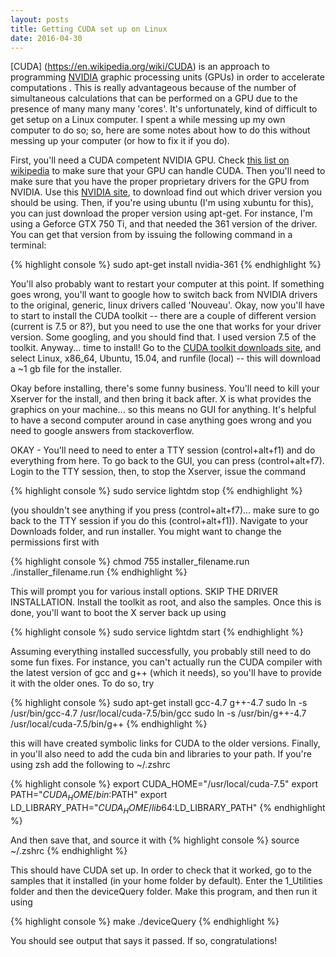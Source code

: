 ```yaml
---
layout: posts
title: Getting CUDA set up on Linux
date: 2016-04-30
---
```



[CUDA] (https://en.wikipedia.org/wiki/CUDA) is an approach to programming [NVIDIA](https://developer.nvidia.com/cuda-zone) graphic processing units (GPUs) in order to accelerate computations . This is really advantageous because of the number of simultaneous calculations that can be performed on a GPU due to the presence of many many many 'cores'. It's unfortunately, kind of difficult to get setup on a Linux computer. I spent a while messing up my own computer to do so; so, here are some notes about how to do this without messing up your computer (or how to fix it if you do).

First, you'll need a CUDA competent NVIDIA GPU. Check [this list on wikipedia](https://en.wikipedia.org/wiki/List_of_Nvidia_graphics_processing_units) to make sure that your GPU can handle CUDA. Then you'll need to make sure that you have the proper proprietary drivers for the GPU from NVIDIA. Use this [NVIDIA site](http://www.nvidia.com/Download/index.aspx?lang=en-us), to download find out which driver version you should be using. Then, if you're using ubuntu (I'm using xubuntu for this), you can just download the proper version using apt-get.
For instance, I'm using a Geforce GTX 750 Ti, and that needed the 361 version of the driver. You can get that version from by issuing the following command in a terminal:

{% highlight console %}
sudo apt-get install nvidia-361
{% endhighlight %} 

You'll also probably want to restart your computer at this point. If something goes wrong, you'll want to google how to switch back from NVIDIA drivers to the original, generic, linux drivers called 'Nouveau'. Okay, now you'll have to start to install the CUDA toolkit -- there are a couple of different version (current is 7.5 or 8?), but you need to use the one that works for your driver version. Some googling, and you should find that. I used version 7.5 of the toolkit. Anyway... time to install! Go to the [CUDA toolkit downloads site](https://developer.nvidia.com/cuda-downloads), and select Linux, x86\_64, Ubuntu, 15.04, and runfile (local) -- this will download a ~1 gb file for the installer. 

Okay before installing, there's some funny business. You'll need to kill your Xserver for the install, and then bring it back after. X is what provides the graphics on your machine... so this means no GUI for anything. It's helpful to have a second computer around in case anything goes wrong and you need to google answers from stackoverflow.

OKAY - You'll need to need to enter a TTY session (control+alt+f1) and do everything from here. To go back to the GUI, you can press (control+alt+f7). Login to the TTY session, then, to stop the Xserver, issue the command 

{% highlight console %}
sudo service lightdm stop
{% endhighlight %}

(you shouldn't see anything if you press (control+alt+f7)... make sure to go back to the TTY session if you do this (control+alt+f1)). Navigate to your Downloads folder, and run installer. You might want to change the permissions first with 

{% highlight console %}
chmod 755 installer_filename.run
./installer_filename.run
{% endhighlight %}

This will prompt you for various install options. SKIP THE DRIVER INSTALLATION. Install the toolkit as root, and also the samples. Once this is done, you'll want to boot the X server back up using 

{% highlight console %}
sudo service lightdm start
{% endhighlight %}

Assuming everything installed successfully, you probably still need to do some fun fixes. For instance, you can't actually run the CUDA compiler with the latest version of gcc and g++ (which it needs), so you'll have to provide it with the older ones. To do so, try

{% highlight console %}
sudo apt-get install gcc-4.7 g++-4.7
sudo ln -s /usr/bin/gcc-4.7 /usr/local/cuda-7.5/bin/gcc
sudo ln -s /usr/bin/g++-4.7 /usr/local/cuda-7.5/bin/g++
{% endhighlight %}

this will have created symbolic links for CUDA to the older versions. Finally, in you'll also need to add the cuda bin and libraries to your path. If you're using zsh add the following to ~/.zshrc

{% highlight console %}
export CUDA_HOME="/usr/local/cuda-7.5"
export PATH="${CUDA_HOME}/bin:$PATH"
export LD_LIBRARY_PATH="${CUDA_HOME}/lib64:$LD_LIBRARY_PATH"
{% endhighlight %}

And then save that, and source it with 
{% highlight console %}
source ~/.zshrc
{% endhighlight %}

This should have CUDA set up. In order to check that it worked, go to the samples that it installed (in your home folder by default). Enter the 1\_Utilities folder and then the deviceQuery folder. Make this program, and then run it using

{% highlight console %}
make
./deviceQuery
{% endhighlight %}

You should see output that says it passed. If so, congratulations!
